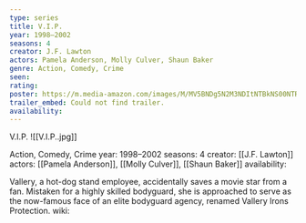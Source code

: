 ```yaml
---
type: series
title: V.I.P.
year: 1998–2002
seasons: 4
creator: J.F. Lawton
actors: Pamela Anderson, Molly Culver, Shaun Baker
genre: Action, Comedy, Crime
seen:
rating: 
poster: https://m.media-amazon.com/images/M/MV5BNDg5N2M3NDItNTBkNS00NTRkLWE5M2ItNjI0OTRhOTM4ZDUwXkEyXkFqcGdeQXVyNjQ2MjQ4MzQ@._V1_SX300.jpg
trailer_embed: Could not find trailer.
availability:
---
```

V.I.P.
![[V.I.P..jpg]]

Action, Comedy, Crime
year: 1998–2002
seasons: 4
creator: [[J.F. Lawton]]
actors: [[Pamela Anderson]], [[Molly Culver]], [[Shaun Baker]]
availability:

Vallery, a hot-dog stand employee, accidentally saves a movie star from a fan. Mistaken for a highly skilled bodyguard, she is approached to serve as the now-famous face of an elite bodyguard agency, renamed Vallery Irons Protection.
wiki: 


